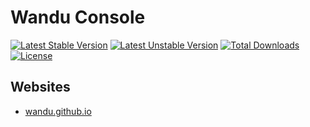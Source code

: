 Wandu Console
===

[![Latest Stable Version](https://poser.pugx.org/wandu/console/v/stable.svg)](https://packagist.org/packages/wandu/console)
[![Latest Unstable Version](https://poser.pugx.org/wandu/console/v/unstable.svg)](https://packagist.org/packages/wandu/console)
[![Total Downloads](https://poser.pugx.org/wandu/console/downloads.svg)](https://packagist.org/packages/wandu/console)
[![License](https://poser.pugx.org/wandu/console/license.svg)](https://packagist.org/packages/wandu/console)

## Websites

- [wandu.github.io](https://wandu.github.io)
